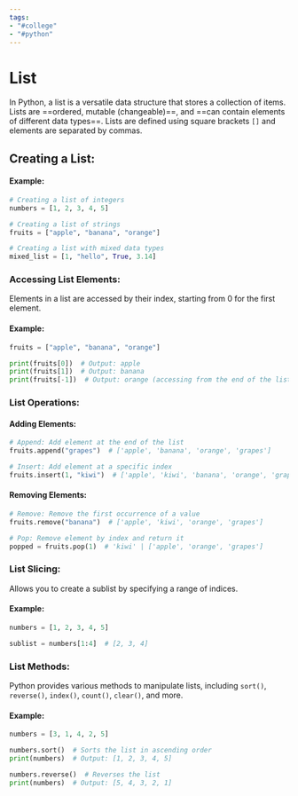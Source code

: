 ```yaml
---
tags:
- "#college"
- "#python"
---
```


# List
In Python, a list is a versatile data structure that stores a collection of items. Lists are ==ordered, mutable (changeable)==, and ==can contain elements of different data types==. Lists are defined using square brackets `[]` and elements are separated by commas.

## Creating a List:

#### Example:
```python
# Creating a list of integers
numbers = [1, 2, 3, 4, 5]

# Creating a list of strings
fruits = ["apple", "banana", "orange"]

# Creating a list with mixed data types
mixed_list = [1, "hello", True, 3.14]
```

### Accessing List Elements:

Elements in a list are accessed by their index, starting from 0 for the first element.

#### Example:
```python
fruits = ["apple", "banana", "orange"]

print(fruits[0])  # Output: apple
print(fruits[1])  # Output: banana
print(fruits[-1])  # Output: orange (accessing from the end of the list)
```

### List Operations:

#### Adding Elements:
```python
# Append: Add element at the end of the list
fruits.append("grapes")  # ['apple', 'banana', 'orange', 'grapes']

# Insert: Add element at a specific index
fruits.insert(1, "kiwi")  # ['apple', 'kiwi', 'banana', 'orange', 'grapes']
```

#### Removing Elements:
```python
# Remove: Remove the first occurrence of a value
fruits.remove("banana")  # ['apple', 'kiwi', 'orange', 'grapes']

# Pop: Remove element by index and return it
popped = fruits.pop(1)  # 'kiwi' | ['apple', 'orange', 'grapes']
```

### List Slicing:

Allows you to create a sublist by specifying a range of indices.

#### Example:
```python
numbers = [1, 2, 3, 4, 5]

sublist = numbers[1:4]  # [2, 3, 4]
```

### List Methods:

Python provides various methods to manipulate lists, including `sort()`, `reverse()`, `index()`, `count()`, `clear()`, and more.

#### Example:
```python
numbers = [3, 1, 4, 2, 5]

numbers.sort()  # Sorts the list in ascending order
print(numbers)  # Output: [1, 2, 3, 4, 5]

numbers.reverse()  # Reverses the list
print(numbers)  # Output: [5, 4, 3, 2, 1]
```